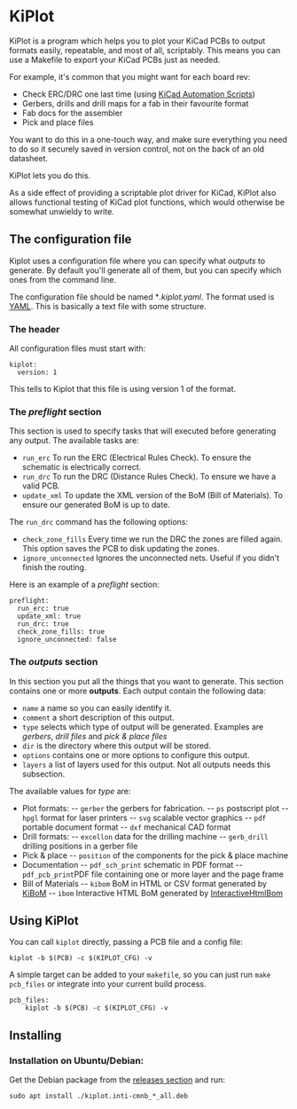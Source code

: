 # KiPlot

KiPlot is a program which helps you to plot your KiCad PCBs to output
formats easily, repeatable, and most of all, scriptably. This means you
can use a Makefile to export your KiCad PCBs just as needed.

For example, it's common that you might want for each board rev:

* Check ERC/DRC one last time (using [KiCad Automation Scripts](https://github.com/INTI-CMNB/kicad-automation-scripts/))
* Gerbers, drills and drill maps for a fab in their favourite format
* Fab docs for the assembler
* Pick and place files

You want to do this in a one-touch way, and make sure everything you need to
do so it securely saved in version control, not on the back of an old
datasheet.

KiPlot lets you do this.

As a side effect of providing a scriptable plot driver for KiCad, KiPlot also
allows functional testing of KiCad plot functions, which would otherwise be
somewhat unwieldy to write.

## The configuration file

Kiplot uses a configuration file where you can specify what *outputs* to
generate. By default you'll generate all of them, but you can specify which
ones from the command line.

The configuration file should be named **.kiplot.yaml*. The format used is
[YAML](https://yaml.org/). This is basically a text file with some structure.

### The header

All configuration files must start with:

```
kiplot:
  version: 1
```

This tells to Kiplot that this file is using version 1 of the format.

### The *preflight* section

This section is used to specify tasks that will executed before generating any output. The available tasks are:

- `run_erc` To run the ERC (Electrical Rules Check). To ensure the schematic is electrically correct. 
- `run_drc` To run the DRC (Distance Rules Check). To ensure we have a valid PCB.
- `update_xml` To update the XML version of the BoM (Bill of Materials). To ensure our generated BoM is up to date.
 
The `run_drc` command has the following options:
- `check_zone_fills` Every time we run the DRC the zones are filled again. This option saves the PCB to disk updating the zones.
- `ignore_unconnected` Ignores the unconnected nets. Useful if you didn't finish the routing.

Here is an example of a *preflight* section:

```
preflight:
  run_erc: true
  update_xml: true
  run_drc: true
  check_zone_fills: true
  ignore_unconnected: false
```

### The *outputs* section

In this section you put all the things that you want to generate.  This section contains one or more **outputs**. Each output contain the following data:

- `name` a name so you can easily identify it.
- `comment` a short description of this output.
- `type` selects which type of output will be generated. Examples are *gerbers*, *drill files* and *pick & place files*
- `dir` is the directory where this output will be stored.
- `options` contains one or more options to configure this output.
- `layers` a list of layers used for this output. Not all outputs needs this subsection.

The available values for *type* are:
- Plot formats:
-- `gerber` the gerbers for fabrication. 
-- `ps` postscript plot
--`hpgl` format for laser printers
-- `svg` scalable vector graphics
-- `pdf` portable document format
-- `dxf` mechanical CAD format
- Drill formats:
-- `excellon` data for the drilling machine
-- `gerb_drill` drilling positions in a gerber file
- Pick & place
-- `position` of the components for the pick & place machine
- Documentation
-- `pdf_sch_print` schematic in PDF format
-- `pdf_pcb_print`PDF file containing one or more layer and the page frame
- Bill of Materials
-- `kibom` BoM in HTML or CSV format generated by [KiBoM](https://github.com/INTI-CMNB/KiBoM)
-- `ibom` Interactive HTML BoM generated by [InteractiveHtmlBom](https://github.com/INTI-CMNB/InteractiveHtmlBom)

## Using KiPlot

You can call `kiplot` directly, passing a PCB file and a config file:

```
kiplot -b $(PCB) -c $(KIPLOT_CFG) -v
```

A simple target can be added to your `makefile`, so you can just run
`make pcb_files` or integrate into your current build process.

```
pcb_files:
    kiplot -b $(PCB) -c $(KIPLOT_CFG) -v
```

## Installing

### Installation on Ubuntu/Debian:

Get the Debian package from the [releases section](https://github.com/INTI-CMNB/kiplot/releases) and run:
```
sudo apt install ./kiplot.inti-cmnb_*_all.deb
```


